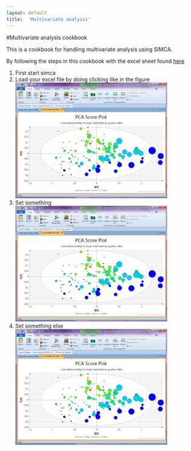 ```yaml
---
layout: default
title:  'Multivariate analysis'
---
```



#Multivariate analysis cookbook

This is a cookbook for handling multivariate analysis using SIMCA. 


By following the steps in this cookbook with the excel sheet found [here](https://export.uppmax.uu.se/b2013006/downloads/courses/RNAseqWorkshop/multivariateAnalysis)

1.	First start simca 
2.	Load your excel file by doing clicking like in the figure  
	![Simca page](images/simca_interface_1.png)
3.	Set something  
	![Simca page](images/simca_interface_2.png)
4.	Set something else  
	![Simca page](images/simca_interface_3.png)
	
 		